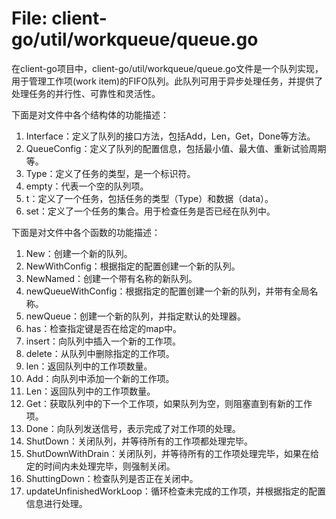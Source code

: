 # File: client-go/util/workqueue/queue.go

在client-go项目中，client-go/util/workqueue/queue.go文件是一个队列实现，用于管理工作项(work item)的FIFO队列。此队列可用于异步处理任务，并提供了处理任务的并行性、可靠性和灵活性。

下面是对文件中各个结构体的功能描述：

1. Interface：定义了队列的接口方法，包括Add，Len，Get，Done等方法。
2. QueueConfig：定义了队列的配置信息，包括最小值、最大值、重新试验周期等。
3. Type：定义了任务的类型，是一个标识符。
4. empty：代表一个空的队列项。
5. t：定义了一个任务，包括任务的类型（Type）和数据（data）。
6. set：定义了一个任务的集合。用于检查任务是否已经在队列中。

下面是对文件中各个函数的功能描述：

1. New：创建一个新的队列。
2. NewWithConfig：根据指定的配置创建一个新的队列。
3. NewNamed：创建一个带有名称的新队列。
4. newQueueWithConfig：根据指定的配置创建一个新的队列，并带有全局名称。
5. newQueue：创建一个新的队列，并指定默认的处理器。
6. has：检查指定键是否在给定的map中。
7. insert：向队列中插入一个新的工作项。
8. delete：从队列中删除指定的工作项。
9. len：返回队列中的工作项数量。
10. Add：向队列中添加一个新的工作项。
11. Len：返回队列中的工作项数量。
12. Get：获取队列中的下一个工作项，如果队列为空，则阻塞直到有新的工作项。
13. Done：向队列发送信号，表示完成了对工作项的处理。
14. ShutDown：关闭队列，并等待所有的工作项都处理完毕。
15. ShutDownWithDrain：关闭队列，并等待所有的工作项处理完毕，如果在给定的时间内未处理完毕，则强制关闭。
16. ShuttingDown：检查队列是否正在关闭中。
17. updateUnfinishedWorkLoop：循环检查未完成的工作项，并根据指定的配置信息进行处理。

